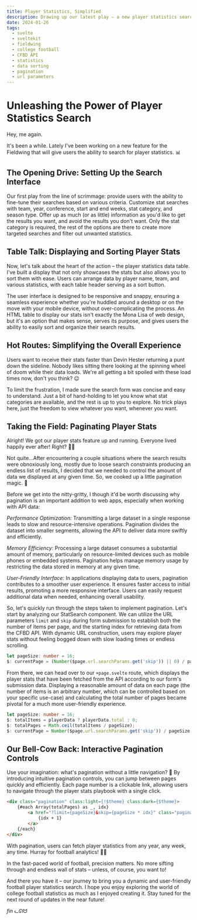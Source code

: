 ```yaml
---
title: Player Statistics, Simplified
description: Drawing up our latest play – a new player statistics search feature
date: 2024-01-26
tags:
  - svelte
  - sveltekit
  - fieldwing
  - college football
  - CFBD API
  - statistics
  - data sorting
  - pagination
  - url parameters
---
```


# Unleashing the Power of Player Statistics Search

Hey, me again.

It's been a while. Lately I've been working on a new feature for the Fieldwing that will give users the ability to search for player statistics. 📊

## The Opening Drive: Setting Up the Search Interface

Our first play from the line of scrimmage: provide users with the ability to fine-tune their searches based on various criteria. Customize stat searches with team, year, conference, start and end weeks, stat category, and season type. Offer up as much (or as little) information as you'd like to get the results you want, and avoid the results you don't want. Only the stat category is required, the rest of the options are there to create more targeted searches and filter out unwanted statistics.

## Table Talk: Displaying and Sorting Player Stats

Now, let's talk about the heart of the action – the player statistics data table. I've built a display that not only showcases the stats but also allows you to sort them with ease. Users can arrange data by player name, team, and various statistics, with each table header serving as a sort button.

The user interface is designed to be responsive and snappy, ensuring a seamless experience whether you're huddled around a desktop or on the move with your mobile device, without over-complicating the process. An HTML table to display our stats isn't exactly the Mona Lisa of web design, but it's an option that makes sense, serves its purpose, and gives users the ability to easily sort and organize their search results.


## Hot Routes: Simplifying the Overall Experience

Users want to receive their stats faster than Devin Hester returning a punt down the sideline. Nobody likes sitting there looking at the spinning wheel of doom while their data loads. We're all getting a bit spoiled with these load times now, don't you think? 😉

To limit the frustration, I made sure the search form was concise and easy to understand. Just a bit of hand-holding to let you know what stat categories are available, and the rest is up to you to explore. No trick plays here, just the freedom to view whatever you want, whenever you want.

## Taking the Field: Paginating Player Stats

Alright! We got our player stats feature up and running. Everyone lived happily ever after! Right? 🧚‍♀️

Not quite...After encountering a couple situations where the search results were obnoxiously long, mostly due to loose search constraints producing an endless list of results, I decided that we needed to control the amount of data we displayed at any given time. So, we cooked up a little pagination magic. 🧙 

Before we get into the nitty-gritty, I though it'd be worth discussing why pagination is an important addition to web apps, especially when working with API data:

*Performance Optimization:*
  Transmitting a large dataset in a single response leads to slow and resource-intensive operations. Pagination divides the dataset into smaller segments, allowing the API to deliver data more swiftly and efficiently.

*Memory Efficiency:*
  Processing a large dataset consumes a substantial amount of memory, particularly on resource-limited devices such as mobile phones or embedded systems. Pagination helps manage memory usage by restricting the data stored in memory at any given time.

*User-Friendly Interface:*
  In applications displaying data to users, pagination contributes to a smoother user experience. It ensures faster access to initial results, promoting a more responsive interface. Users can easily request additional data when needed, enhancing overall usability.

So, let's quickly run through the steps taken to implement pagination. Let's start by analyzing our StatSearch component. We can utilize the URL parameters `limit` and `skip` during form submission to establish both the number of items per page, and the starting index for retrieving data from the CFBD API. With dynamic URL construction, users may explore player stats without feeling bogged down with slow loading times or endless scrolling.

```typescript
let pageSize: number = 16;
$: currentPage = (Number($page.url.searchParams.get('skip')) || 0) / pageSize;
```

From there, we can head over to our `+page.svelte` route, which displays the player stats that have been fetched from the API according to our form's submission data. Displaying a reasonable amount of data on each page (the number of items is an arbitrary number, which can be controlled based on your specific use-case) and calculating the total number of pages became pivotal for a much more user-friendly experience.

```typescript
let pageSize: number = 16;
$: totalItems = playerData ? playerData.total : 0;
$: totalPages = Math.ceil(totalItems / pageSize);
$: currentPage = Number($page.url.searchParams.get('skip')) / pageSize || 0;
```

## Our Bell-Cow Back: Interactive Pagination Controls

Use your imagination: what's pagination without a little navigation? 🤔 By introducing intuitive pagination controls, you can jump between pages quickly and efficiently. Each page number is a clickable link, allowing users to navigate through the player stats playbook with a single click.

```html
<div class="pagination" class:light={!$theme} class:dark={$theme}>
    {#each Array(totalPages) as _, idx}
        <a href="?limit={pageSize}&skip={pageSize * idx}" class="pagination-item {currentPage === idx ? 'active' : ''}">
            {idx + 1}
        </a>
    {/each}
</div>
```

With pagination, users can fetch player statistics from any year, any week, any time. Hurray for football analytics! 🏈🚀

In the fast-paced world of football, precision matters. No more sifting through and endless wall of stats – unless, of course, you want to!

And there you have it – our journey to bring you a dynamic and user-friendly football player statistics search. I hope you enjoy exploring the world of college football statistics as much as I enjoyed creating it. Stay tuned for the next round of updates in the near future!

*fin* ᓚᘏᗢ